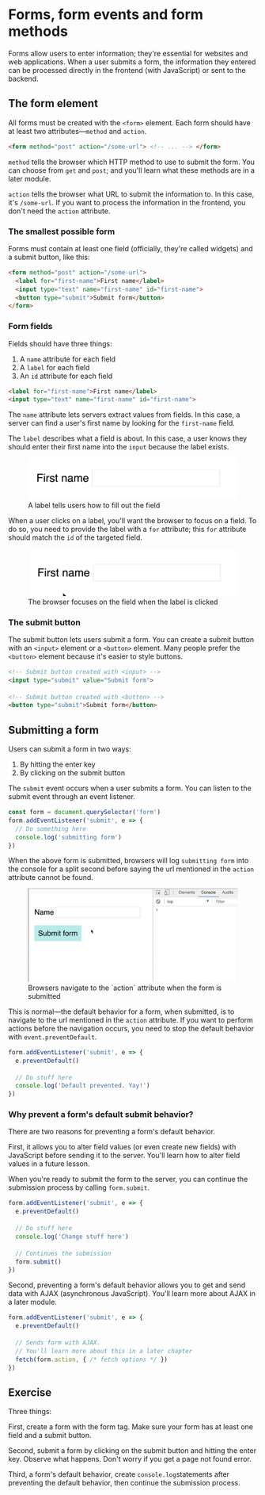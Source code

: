 # Forms, form events and form methods

Forms allow users to enter information; they're essential for websites and web applications. When a user submits a form, the information they entered can be processed directly in the frontend (with JavaScript) or sent to the backend.

## The form element

All forms must be created with the `<form>` element. Each form should have at least two attributes—`method` and `action`.

```html
<form method="post" action="/some-url"> <!-- ... --> </form>
```

`method` tells the browser which HTTP method to use to submit the form. You can choose from `get` and `post`; and you'll learn what these methods are in a later module.

`action` tells the browser what URL to submit the information to. In this case, it's `/some-url`. If you want to process the information in the frontend, you don't need the `action` attribute.

### The smallest possible form

Forms must contain at least one field (officially, they're called widgets) and a submit button, like this:

```html
<form method="post" action="/some-url">
  <label for="first-name">First name</label>
  <input type="text" name="first-name" id="first-name">
  <button type="submit">Submit form</button>
</form>
```

### Form fields

Fields should have three things:

1. A `name` attribute for each field
2. A `label` for each field
3. An `id` attribute for each field

```html
<label for="first-name">First name</label>
<input type="text" name="first-name" id="first-name">
```

The `name` attribute lets servers extract values from fields. In this case, a server can find a user's first name by looking for the `first-name` field.

The `label` describes what a field is about. In this case, a user knows they should enter their first name into the `input` because the label exists.

<figure>
  <img src="../../images/text-content-forms/forms/label.png" alt="A label tells users how to fill out the field">
  <figcaption aria-hidden>A label tells users how to fill out the field</figcaption>
</figure>

When a user clicks on a label, you'll want the browser to focus on a field. To do so, you need to provide the label with a `for` attribute; this `for` attribute should match the `id` of the targeted field.

<figure>
  <img src="../../images/text-content-forms/forms/focus-on-click.gif" alt="The browser focuses on the field when the label is clicked">
  <figcaption aria-hidden>The browser focuses on the field when the label is clicked</figcaption>
</figure>

### The submit button

The submit button lets users submit a form. You can create a submit button with an `<input>` element or a `<button>` element. Many people prefer the `<button>` element because it's easier to style buttons.

```html
<!-- Submit button created with <input> -->
<input type="submit" value="Submit form">

<!-- Submit button created with <button> -->
<button type="submit">Submit form</button>
```

## Submitting a form

Users can submit a form in two ways:

1. By hitting the enter key
2. By clicking on the submit button

The `submit` event occurs when a user submits a form. You can listen to the submit event through an event listener.

```js
const form = document.querySelector('form')
form.addEventListener('submit', e => {
  // Do something here
  console.log('submitting form')
})
```

When the above form is submitted, browsers will log `submitting form` into the console for a split second before saying the url mentioned in the `action` attribute cannot be found.

<figure>
  <img src="../../images/text-content-forms/forms/submit-form.gif" alt="Browsers navigate to the `action` attribute when the form is submitted">
  <figcaption aria-hidden>Browsers navigate to the `action` attribute when the form is submitted</figcaption>
</figure>

This is normal—the default behavior for a form, when submitted, is to navigate to the url mentioned in the `action` attribute. If you want to perform actions before the navigation occurs, you need to stop the default behavior with `event.preventDefault`.

```js
form.addEventListener('submit', e => {
  e.preventDefault()

  // Do stuff here
  console.log('Default prevented. Yay!')
})
```

### Why prevent a form's default submit behavior?

There are two reasons for preventing a form's default behavior.

First, it allows you to alter field values (or even create new fields) with JavaScript before sending it to the server. You'll learn how to alter field values in a future lesson.

When you're ready to submit the form to the server, you can continue the submission process by calling `form.submit`.

```js
form.addEventListener('submit', e => {
  e.preventDefault()

  // Do stuff here
  console.log('Change stuff here')

  // Continues the submission
  form.submit()
})
```

Second, preventing a form's default behavior allows you to get and send data with AJAX (asynchronous JavaScript). You'll learn more about AJAX in a later module.

```js
form.addEventListener('submit', e => {
  e.preventDefault()

  // Sends form with AJAX.
  // You'll learn more about this in a later chapter
  fetch(form.action, { /* fetch options */ })
})
```

## Exercise

Three things:

First, create a form with the form tag. Make sure your form has at least one field and a submit button.

Second, submit a form by clicking on the submit button and hitting the enter key. Observe what happens. Don't worry if you get a page not found error.

Third, a form's default behavior, create `console.log`statements after preventing the default behavior, then continue the submission process.

